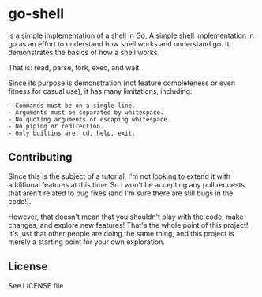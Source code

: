 # go-shell

is a simple implementation of a shell in Go, A simple shell implementation in go as an effort to understand how shell works and understand go.
It demonstrates the basics of how a shell works.

That is: read, parse, fork, exec, and wait.

Since its purpose is demonstration (not feature completeness or even fitness for casual use),
it has many limitations, including:

	- Commands must be on a single line.
	- Arguments must be separated by whitespace.
 	- No quoting arguments or escaping whitespace.
    - No piping or redirection.
   	- Only builtins are: cd, help, exit.

## Contributing

Since this is the subject of a tutorial, I'm not looking to extend it with additional features at this time. So I won't be accepting any pull requests that aren't related to bug fixes (and I'm sure there are still bugs in the code!).

However, that doesn't mean that you shouldn't play with the code, make changes, and explore new features! That's the whole point of this project! It's just that other people are doing the same thing, and this project is merely a starting point for your own exploration.


## License

See LICENSE file